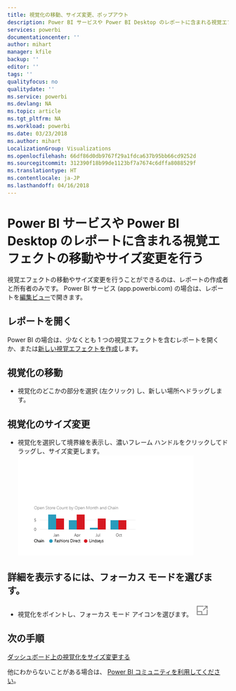 ```yaml
---
title: 視覚化の移動、サイズ変更、ポップアウト
description: Power BI サービスや Power BI Desktop のレポートに含まれる視覚エフェクトの移動やサイズ変更を行います
services: powerbi
documentationcenter: ''
author: mihart
manager: kfile
backup: ''
editor: ''
tags: ''
qualityfocus: no
qualitydate: ''
ms.service: powerbi
ms.devlang: NA
ms.topic: article
ms.tgt_pltfrm: NA
ms.workload: powerbi
ms.date: 03/23/2018
ms.author: mihart
LocalizationGroup: Visualizations
ms.openlocfilehash: 66df86d0db9767f29a1fdca637b95bb66cd9252d
ms.sourcegitcommit: 312390f18b99de1123bf7a7674c6dffa8088529f
ms.translationtype: HT
ms.contentlocale: ja-JP
ms.lasthandoff: 04/16/2018
---
```

# <a name="move-and-resize-a-visualization-in-a-report-in-power-bi-service-and-power-bi-desktop"></a>Power BI サービスや Power BI Desktop のレポートに含まれる視覚エフェクトの移動やサイズ変更を行う
視覚エフェクトの移動やサイズ変更を行うことができるのは、レポートの作成者と所有者のみです。 Power BI サービス (app.powerbi.com) の場合は、レポートを[編集ビュー](service-reading-view-and-editing-view.md)で開きます。

## <a name="open-the-report"></a>レポートを開く
Power BI の場合は、少なくとも 1 つの視覚エフェクトを含むレポートを開くか、または[新しい視覚エフェクトを作成](power-bi-report-add-visualizations-i.md)します。 

## <a name="move-the-visualization"></a>視覚化の移動
* 視覚化のどこかの部分を選択 (左クリック) し、新しい場所へドラッグします。

## <a name="resize-the-visualization"></a>視覚化のサイズ変更
* 視覚化を選択して境界線を表示し、濃いフレーム ハンドルをクリックしてドラッグし、サイズ変更します。  
  ![](media/power-bi-visualization-move-and-resize/untitled.gif)

## <a name="select-focus-mode-to-see-more-detail"></a>詳細を表示するには、フォーカス モードを選びます。
* 視覚化をポイントし、フォーカス モード アイコンを選びます。
  ![](media/power-bi-visualization-move-and-resize/pbi_popouticon.jpg)

## <a name="next-steps"></a>次の手順
[ダッシュボード上の視覚化をサイズ変更する](service-dashboard-edit-tile.md)  

他にわからないことがある場合は、 [Power BI コミュニティを利用してください](http://community.powerbi.com/)。